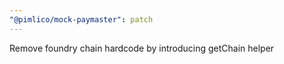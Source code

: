```yaml
---
"@pimlico/mock-paymaster": patch
---
```


Remove foundry chain hardcode by introducing getChain helper
